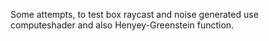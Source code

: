 Some attempts, to test box raycast and noise generated use computeshader and also Henyey-Greenstein function.
